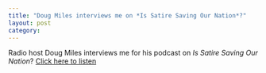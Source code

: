 ```yaml
---
title: "Doug Miles interviews me on *Is Satire Saving Our Nation*?"
layout: post
category:
---
```

Radio host Doug Miles interviews me for his podcast on *Is Satire Saving Our Nation*? [Click here to listen](http://dougmilesmedia.com/?p=845)


